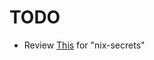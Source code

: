 # TODO

- Review [This](https://github.com/dustinlyons/nixos-config/blob/main/flake.nix) for "nix-secrets"
